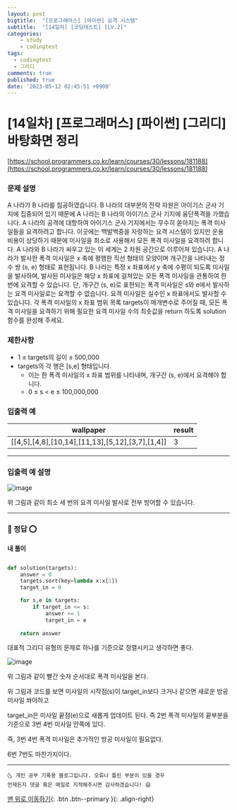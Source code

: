 ```yaml
---
layout: post
bigtitle:  "[프로그래머스] [파이썬] 요격 시스템"
subtitle:  "[14일차] [코딩테스트] [LV.2]"
categories:
    - study
    - codingtest
tags:
  - codingtest
  - 그리디 
comments: true
published: true
date: '2023-05-12 02:45:51 +0900'
---
```



# [14일차] [프로그래머스] [파이썬] [그리디] 바탕화면 정리


[https://school.programmers.co.kr/learn/courses/30/lessons/181188](https://school.programmers.co.kr/learn/courses/30/lessons/181188)

### 문제 설명

A 나라가 B 나라를 침공하였습니다. B 나라의 대부분의 전략 자원은 아이기스 군사 기지에 집중되어 있기 때문에 A 나라는 B 나라의 아이기스 군사 기지에 융단폭격을 가했습니다.
A 나라의 공격에 대항하여 아이기스 군사 기지에서는 무수히 쏟아지는 폭격 미사일들을 요격하려고 합니다. 이곳에는 백발백중을 자랑하는 요격 시스템이 있지만 운용 비용이 상당하기 때문에 미사일을 최소로 사용해서 모든 폭격 미사일을 요격하려 합니다.
A 나라와 B 나라가 싸우고 있는 이 세계는 2 차원 공간으로 이루어져 있습니다. A 나라가 발사한 폭격 미사일은 x 축에 평행한 직선 형태의 모양이며 개구간을 나타내는 정수 쌍 (s, e) 형태로 표현됩니다. B 나라는 특정 x 좌표에서 y 축에 수평이 되도록 미사일을 발사하며, 발사된 미사일은 해당 x 좌표에 걸쳐있는 모든 폭격 미사일을 관통하여 한 번에 요격할 수 있습니다. 단, 개구간 (s, e)로 표현되는 폭격 미사일은 s와 e에서 발사하는 요격 미사일로는 요격할 수 없습니다. 요격 미사일은 실수인 x 좌표에서도 발사할 수 있습니다.
각 폭격 미사일의 x 좌표 범위 목록 targets이 매개변수로 주어질 때, 모든 폭격 미사일을 요격하기 위해 필요한 요격 미사일 수의 최솟값을 return 하도록 solution 함수를 완성해 주세요.

### 제한사항

+ 1 ≤ targets의 길이 ≤ 500,000
+ targets의 각 행은 [s,e] 형태입니다.
    - 이는 한 폭격 미사일의 x 좌표 범위를 나타내며, 개구간 (s, e)에서 요격해야 합니다.
    - 0 ≤ s < e ≤ 100,000,000

### 입출력 예

| wallpaper	| result |
| --- | --- |
| [[4,5],[4,8],[10,14],[11,13],[5,12],[3,7],[1,4]] | 3 |

---

### 입출력 예 설명

![image](https://github.com/khw11044/khw11044.github.io/assets/51473705/abd87e9c-7f2a-4606-af94-8d770ab2829a)

위 그림과 같이 최소 세 번의 요격 미사일 발사로 전부 방어할 수 있습니다.

---

### 🚀 정답 ⭕

__내 풀이__ 

```python

def solution(targets):
    answer = 0
    targets.sort(key=lambda x:x[1])
    target_in = 0

    for s,e in targets:
        if target_in <= s:
            answer += 1
            target_in = e
            
    return answer

```

대표적 그리디 유형의 문제로 하나를 기준으로 정렬시키고 생각하면 좋다. 


![image](https://github.com/khw11044/khw11044.github.io/assets/51473705/93af9268-c04c-413e-a747-acfe6cb954e5)

위 그림과 같이 빨간 숫자 순서대로 폭격 미사일을 본다.

위 그림과 코드를 보면 미사일의 시작점(s)이 target_in보다 크거나 같으면 새로운 방공 미사일 쏴야하고 

target_in은 미사일 끝점(e)으로 새롭게 업데이트 된다. 즉 2번 폭격 미사일의 끝부분을 기준으로 3번 4번 미사일 안쪽에 있다. 

즉, 3번 4번 폭격 미사일은 추가적인 방공 미사일이 필요없다. 

6번 7번도 마찬가지이다. 



***
    🌜 개인 공부 기록용 블로그입니다. 오류나 틀린 부분이 있을 경우 
    언제든지 댓글 혹은 메일로 지적해주시면 감사하겠습니다! 😄

[맨 위로 이동하기](#){: .btn .btn--primary }{: .align-right}